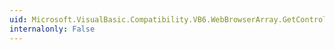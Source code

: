 ```yaml
---
uid: Microsoft.VisualBasic.Compatibility.VB6.WebBrowserArray.GetControlInstanceType
internalonly: False
---
```

